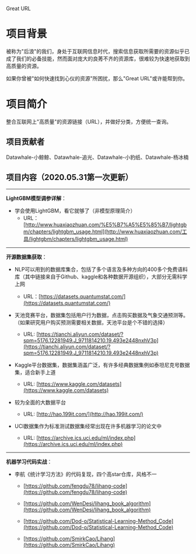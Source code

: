 Great URL

# 项目背景

被称为"后浪"的我们，身处于互联网信息时代，搜索信息获取所需要的资源似乎已成了我们的必备技能，然而面对庞大的良莠不齐的资源库，很难较为快速地获取到高质量的资源。

如果你曾被"如何快速找到心仪的资源"所困扰，那么"Great URL"或许能帮到你。

# 项目简介

整合互联网上"高质量"的资源链接（URL），并做好分类，方便统一查询。

## 项目贡献者

Datawhale-小鲸鲸、Datawhale-追光、Datawhale-小豹纸、Datawhale-杨冰楠

## 项目内容（2020.05.31第一次更新）

------

**LightGBM模型调参详解**：

- 学会使用LightGBM，看它就够了（非模型原理简介）
  - URL：[http://www.huaxiaozhuan.com/%E5%B7%A5%E5%85%B7/lightgbm/chapters/lightgbm_usage.html](http://www.huaxiaozhuan.com/工具/lightgbm/chapters/lightgbm_usage.html)

------

**开源数据集获取**：

- NLP可以用到的数据库集合，包括了多个语言及多种方向的400多个免费语料库（其中链接来自于Github、kaggle和各种数据开源组织），大部分无需科学上网
  - URL：[https://datasets.quantumstat.com/](https://datasets.quantumstat.com/)

- 天池竞赛平台，数据集包括用户行为数据，点击购买数据及气象交通预测等。（如果研究用户购买预测需要相关数据，天池平台是个不错的选择）
  - URL: [https://tianchi.aliyun.com/dataset/?spm=5176.12281949.J_9711814210.19.493e2448nxhV3p](https://tianchi.aliyun.com/dataset/?spm=5176.12281949.J_9711814210.19.493e2448nxhV3p)

- Kaggle平台数据集，数据集涵盖广泛，有许多经典数据集例如泰坦尼克号数据集，适合新手上道
  - URL: [https://www.kaggle.com/datasets](https://www.kaggle.com/datasets)

- 较为全面的大数据平台
  - URL: [http://hao.199it.com/](http://hao.199it.com/)

- UCI数据集作为标准测试数据集经常出现在许多机器学习的论文中
  - URL: [https://archive.ics.uci.edu/ml/index.php](https://archive.ics.uci.edu/ml/index.php)

------

**机器学习代码实战**：

- 李航《统计学习方法》的代码复现，四个高star仓库，风格不一

  - [https://github.com/fengdu78/lihang-code](https://github.com/fengdu78/lihang-code)
  - [https://github.com/WenDesi/lihang_book_algorithm](https://github.com/WenDesi/lihang_book_algorithm)                

  - [https://github.com/Dod-o/Statistical-Learning-Method_Code](https://github.com/Dod-o/Statistical-Learning-Method_Code)

  - [https://github.com/SmirkCao/Lihang](https://github.com/SmirkCao/Lihang)